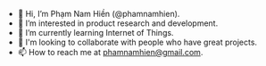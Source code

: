 - 👋 Hi, I’m Phạm Nam Hiền (@phamnamhien).
- 👀 I’m interested in product research and development.
- 🌱 I’m currently learning Internet of Things.
- 💞️ I'm looking to collaborate with people who have great projects.
- 📫 How to reach me at phamnamhien@gmail.com.

<!---
phamnamhien/phamnamhien is a ✨ special ✨ repository because its `README.md` (this file) appears on your GitHub profile.
You can click the Preview link to take a look at your changes.
--->
